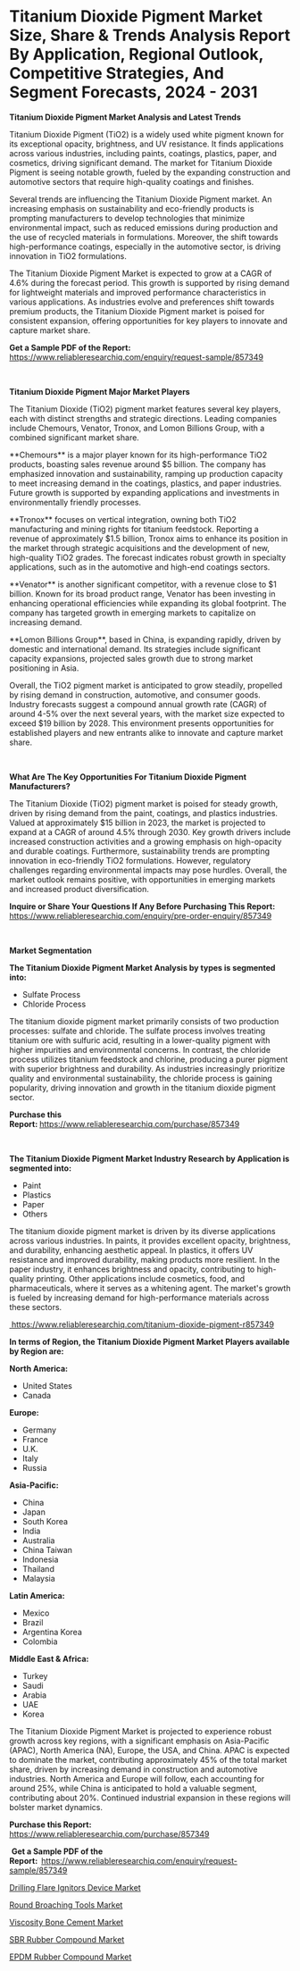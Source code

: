 <p><h1>Titanium Dioxide Pigment Market Size, Share & Trends Analysis Report By Application, Regional Outlook, Competitive Strategies, And Segment Forecasts, 2024 - 2031</h1></p><p><strong>Titanium Dioxide Pigment Market Analysis and Latest Trends</strong></p>
<p><p>Titanium Dioxide Pigment (TiO2) is a widely used white pigment known for its exceptional opacity, brightness, and UV resistance. It finds applications across various industries, including paints, coatings, plastics, paper, and cosmetics, driving significant demand. The market for Titanium Dioxide Pigment is seeing notable growth, fueled by the expanding construction and automotive sectors that require high-quality coatings and finishes.</p><p>Several trends are influencing the Titanium Dioxide Pigment market. An increasing emphasis on sustainability and eco-friendly products is prompting manufacturers to develop technologies that minimize environmental impact, such as reduced emissions during production and the use of recycled materials in formulations. Moreover, the shift towards high-performance coatings, especially in the automotive sector, is driving innovation in TiO2 formulations.</p><p>The Titanium Dioxide Pigment Market is expected to grow at a CAGR of 4.6% during the forecast period. This growth is supported by rising demand for lightweight materials and improved performance characteristics in various applications. As industries evolve and preferences shift towards premium products, the Titanium Dioxide Pigment market is poised for consistent expansion, offering opportunities for key players to innovate and capture market share.</p></p>
<p><strong>Get a Sample PDF of the Report:&nbsp;</strong> <a href="https://www.reliableresearchiq.com/enquiry/request-sample/857349?utm_campaign=1123&utm_medium=2&utm_source=Github&utm_content=ia&utm_term=10112024&utm_id=titanium-dioxide-pigment">https://www.reliableresearchiq.com/enquiry/request-sample/857349</a></p>
<p>&nbsp;</p>
<p><strong>Titanium Dioxide Pigment Major Market Players</strong></p>
<p><p>The Titanium Dioxide (TiO2) pigment market features several key players, each with distinct strengths and strategic directions. Leading companies include Chemours, Venator, Tronox, and Lomon Billions Group, with a combined significant market share.</p><p>**Chemours** is a major player known for its high-performance TiO2 products, boasting sales revenue around $5 billion. The company has emphasized innovation and sustainability, ramping up production capacity to meet increasing demand in the coatings, plastics, and paper industries. Future growth is supported by expanding applications and investments in environmentally friendly processes.</p><p>**Tronox** focuses on vertical integration, owning both TiO2 manufacturing and mining rights for titanium feedstock. Reporting a revenue of approximately $1.5 billion, Tronox aims to enhance its position in the market through strategic acquisitions and the development of new, high-quality TiO2 grades. The forecast indicates robust growth in specialty applications, such as in the automotive and high-end coatings sectors.</p><p>**Venator** is another significant competitor, with a revenue close to $1 billion. Known for its broad product range, Venator has been investing in enhancing operational efficiencies while expanding its global footprint. The company has targeted growth in emerging markets to capitalize on increasing demand.</p><p>**Lomon Billions Group**, based in China, is expanding rapidly, driven by domestic and international demand. Its strategies include significant capacity expansions, projected sales growth due to strong market positioning in Asia.</p><p>Overall, the TiO2 pigment market is anticipated to grow steadily, propelled by rising demand in construction, automotive, and consumer goods. Industry forecasts suggest a compound annual growth rate (CAGR) of around 4-5% over the next several years, with the market size expected to exceed $19 billion by 2028. This environment presents opportunities for established players and new entrants alike to innovate and capture market share.</p></p>
<p>&nbsp;</p>
<p><strong>What Are The Key Opportunities For Titanium Dioxide Pigment Manufacturers?</strong></p>
<p><p>The Titanium Dioxide (TiO2) pigment market is poised for steady growth, driven by rising demand from the paint, coatings, and plastics industries. Valued at approximately $15 billion in 2023, the market is projected to expand at a CAGR of around 4.5% through 2030. Key growth drivers include increased construction activities and a growing emphasis on high-opacity and durable coatings. Furthermore, sustainability trends are prompting innovation in eco-friendly TiO2 formulations. However, regulatory challenges regarding environmental impacts may pose hurdles. Overall, the market outlook remains positive, with opportunities in emerging markets and increased product diversification.</p></p>
<p><strong>Inquire or Share Your Questions If Any Before Purchasing This Report:</strong> <a href="https://www.reliableresearchiq.com/enquiry/pre-order-enquiry/857349?utm_campaign=1123&utm_medium=2&utm_source=Github&utm_content=ia&utm_term=10112024&utm_id=titanium-dioxide-pigment">https://www.reliableresearchiq.com/enquiry/pre-order-enquiry/857349</a></p>
<p>&nbsp;</p>
<p><strong>Market Segmentation</strong></p>
<p><strong>The Titanium Dioxide Pigment Market Analysis by types is segmented into:</strong></p>
<p><ul><li>Sulfate Process</li><li>Chloride Process</li></ul></p>
<p><p>The titanium dioxide pigment market primarily consists of two production processes: sulfate and chloride. The sulfate process involves treating titanium ore with sulfuric acid, resulting in a lower-quality pigment with higher impurities and environmental concerns. In contrast, the chloride process utilizes titanium feedstock and chlorine, producing a purer pigment with superior brightness and durability. As industries increasingly prioritize quality and environmental sustainability, the chloride process is gaining popularity, driving innovation and growth in the titanium dioxide pigment sector.</p></p>
<p><strong>Purchase this Report:&nbsp;</strong><a href="https://www.reliableresearchiq.com/purchase/857349?utm_campaign=1123&utm_medium=2&utm_source=Github&utm_content=ia&utm_term=10112024&utm_id=titanium-dioxide-pigment">https://www.reliableresearchiq.com/purchase/857349</a></p>
<p>&nbsp;</p>
<p><strong>The Titanium Dioxide Pigment Market Industry Research by Application is segmented into:</strong></p>
<p><ul><li>Paint</li><li>Plastics</li><li>Paper</li><li>Others</li></ul></p>
<p><p>The titanium dioxide pigment market is driven by its diverse applications across various industries. In paints, it provides excellent opacity, brightness, and durability, enhancing aesthetic appeal. In plastics, it offers UV resistance and improved durability, making products more resilient. In the paper industry, it enhances brightness and opacity, contributing to high-quality printing. Other applications include cosmetics, food, and pharmaceuticals, where it serves as a whitening agent. The market's growth is fueled by increasing demand for high-performance materials across these sectors.</p></p>
<p><a href="https://www.reliableresearchiq.com/titanium-dioxide-pigment-r857349?utm_campaign=1123&utm_medium=2&utm_source=Github&utm_content=ia&utm_term=10112024&utm_id=titanium-dioxide-pigment">&nbsp;https://www.reliableresearchiq.com/titanium-dioxide-pigment-r857349</a></p>
<p><strong>In terms of Region, the Titanium Dioxide Pigment Market Players available by Region are:</strong></p>
<p>
    <p> <strong> North America: </strong>
        <ul>
            <li>United States</li>
            <li>Canada</li>
        </ul>
        </p> 
    <p> <strong> Europe: </strong>
        <ul>
            <li>Germany</li>
            <li>France</li>
            <li>U.K.</li>
            <li>Italy</li>
            <li>Russia</li>
        </ul>
        </p> 
    <p> <strong> Asia-Pacific: </strong>
        <ul>
            <li>China</li>
            <li>Japan</li>
            <li>South Korea</li>
            <li>India</li>
            <li>Australia</li>
            <li>China Taiwan</li>
            <li>Indonesia</li>
            <li>Thailand</li>
            <li>Malaysia</li>
        </ul>
        </p> 
    <p> <strong> Latin America: </strong>
        <ul>
            <li>Mexico</li>
            <li>Brazil</li>
            <li>Argentina Korea</li>
            <li>Colombia</li>
        </ul>
        </p> 
    <p> <strong> Middle East & Africa: </strong>
        <ul>
            <li>Turkey</li>
            <li>Saudi</li>
            <li>Arabia</li>
            <li>UAE</li>
            <li>Korea</li>
        </ul>
    </p>
    </p>
<p><p>The Titanium Dioxide Pigment Market is projected to experience robust growth across key regions, with a significant emphasis on Asia-Pacific (APAC), North America (NA), Europe, the USA, and China. APAC is expected to dominate the market, contributing approximately 45% of the total market share, driven by increasing demand in construction and automotive industries. North America and Europe will follow, each accounting for around 25%, while China is anticipated to hold a valuable segment, contributing about 20%. Continued industrial expansion in these regions will bolster market dynamics.</p></p>
<p><strong>Purchase this Report: </strong><a href="https://www.reliableresearchiq.com/purchase/857349?utm_campaign=1123&utm_medium=2&utm_source=Github&utm_content=ia&utm_term=10112024&utm_id=titanium-dioxide-pigment">https://www.reliableresearchiq.com/purchase/857349</a></p>
<p>&nbsp;<strong>Get a Sample PDF of the Report:&nbsp;&nbsp;</strong><a href="https://www.reliableresearchiq.com/enquiry/request-sample/857349?utm_campaign=1123&utm_medium=2&utm_source=Github&utm_content=ia&utm_term=10112024&utm_id=titanium-dioxide-pigment">https://www.reliableresearchiq.com/enquiry/request-sample/857349</a></p>
<p><strong></strong></p>
<p><p><a href="https://www.linkedin.com/pulse/exploring-drilling-flare-ignitors-device-market-dynamics-global-7ndbf?utm_campaign=1123&utm_medium=2&utm_source=Github&utm_content=ia&utm_term=10112024&utm_id=titanium-dioxide-pigment">Drilling Flare Ignitors Device Market</a></p><p><a href="https://www.linkedin.com/pulse/global-round-broaching-tools-market-opportunities-forecast-period-yesif?utm_campaign=1123&utm_medium=2&utm_source=Github&utm_content=ia&utm_term=10112024&utm_id=titanium-dioxide-pigment">Round Broaching Tools Market</a></p><p><a href="https://issuu.com/reportprime-2/docs/viscosity-bone-cement-market-size-2_0da2561891ec82?utm_campaign=1123&utm_medium=2&utm_source=Github&utm_content=ia&utm_term=10112024&utm_id=titanium-dioxide-pigment">Viscosity Bone Cement Market</a></p><p><a href="https://github.com/brittroma9i/Market-Research-Report-List-1/blob/main/sbr-rubber-compound-market.md?utm_campaign=1123&utm_medium=2&utm_source=Github&utm_content=ia&utm_term=10112024&utm_id=titanium-dioxide-pigment">SBR Rubber Compound Market</a></p><p><a href="https://github.com/eleanore16mal/Market-Research-Report-List-1/blob/main/epdm-rubber-compound-market.md?utm_campaign=1123&utm_medium=2&utm_source=Github&utm_content=ia&utm_term=10112024&utm_id=titanium-dioxide-pigment">EPDM Rubber Compound Market</a></p></p>